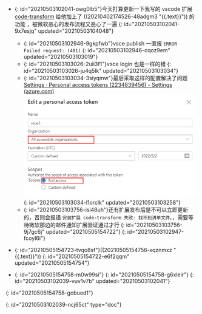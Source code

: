 - {: id="20210503102041-owg0lb5"}今天打算更新一下我写的 vscode 扩展 [code-transform](https://marketplace.visualstudio.com/items?itemName=llej.code-transform) 给他加上了 ((20210402174526-48adgm3 "{{.text}}")) 的功能 ，被微软恶心的发布流程又恶心了一遍
  {: id="20210503102041-9x7esjq" updated="20210503104048"}

  - {: id="20210503102946-9gkpfwb"}vsce publish 一直报 `ERROR  Failed request: (401)`
    {: id="20210503102946-cqoz9em" updated="20210503103019"}
  - {: id="20210503103026-2uii3f1"}vsce login 也是一样的错
    {: id="20210503103026-ju4q5lk" updated="20210503103034"}
  - {: id="20210503103034-3siyqmw"}最后采取这样的配置解决了问题 [Settings · Personal access tokens (2234839456) - Settings (azure.com)](https://dev.azure.com/llej/_usersSettings/tokens) ![image.png](assets/image-20210503103242-ehwmfwf.png)
    {: id="20210503103034-l1orclk" updated="20210503103258"}
  - {: id="20210503103756-isi48uh"}还有扩展发布后是不可以立即更新的，否则会报错 `安装扩展 code-transform 失败: 找不到清单文件。`，需要等待微软那边的邮件通知扩展验证通过才行
    {: id="20210503103756-9j7gc6j" updated="20210505154722"}
  {: id="20210503102947-fcoyl6i"}
- {: id="20210505154723-tvqo8sf"}((20210505154756-xqznmxz "{{.text}}"))
  {: id="20210505154722-e6f2qqm" updated="20210505154754"}
- {: id="20210505154758-m0w99si"}
  {: id="20210505154758-g6xleir"}
{: id="20210503102039-vuv1v7b" updated="20210503102041"}

{: id="20210505154758-gobuod1"}


{: id="20210503102039-ncj65ct" type="doc"}
